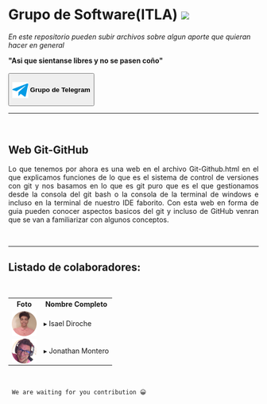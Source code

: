 # Grupo de Software(ITLA)  <code><img height="20" src="https://cdn.countryflags.com/thumbs/dominican-republic/flag-400.png"></code>
<i>En este repositorio pueden subir archivos sobre algun aporte que quieran hacer en general</i>

<b>"Asi que sientanse libres y no se pasen coño"</b> <br><br>
<a src="https://t.me/+Rnl6Z53r9PxiMzNh">
<button>
<br>
    <img align="absmiddle" alt="Telegram" src="./gruposoftware/css/images/tele.png"/>
    **Grupo de Telegram**

</button>
</a>
<hr>
<br>
<h2>Web Git-GitHub</h2>
<p align="justify">Lo que tenemos por ahora es una web en el archivo Git-Github.html en el que explicamos funciones de lo que es el sistema de control de versiones con git y nos basamos en lo que es git puro que es el que gestionamos desde la consola del git bash o la consola de la terminal de windows e incluso en la terminal de nuestro IDE faborito. Con esta web en forma de guia pueden conocer aspectos basicos del git y incluso de GitHub venran que se van a familiarizar con algunos conceptos.</p>



<br>

<hr>
<h2> Listado de colaboradores:</h2>
<br>


<table>
    <tr>
        <th>Foto</th>
        <th>Nombre Completo</th>
    </tr>
    <tr>
        <td><img src="./GrupoSoftware/css/images/contributors/isael pic.png" alt="#" align="absmiddle"></td>
        <td>▸ Isael Diroche</td>
    </tr>
    <tr>
        <td><img src="./GrupoSoftware/css/images/contributors/jonathan pic.png" alt="#" align="absmiddle"></td>
        <td>▸ Jonathan Montero</td>
    </tr>

    
</table>
<br>
<pre><code> We are waiting for you contribution 😀 </code></pre>
